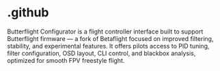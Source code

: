 # .github
Butterflight Configurator is a flight controller interface built to support Butterflight firmware — a fork of Betaflight focused on improved filtering, stability, and experimental features. It offers pilots access to PID tuning, filter configuration, OSD layout, CLI control, and blackbox analysis, optimized for smooth FPV freestyle flight. 
